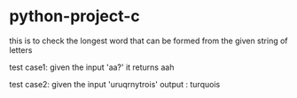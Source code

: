 # python-project-c
this is to check the longest word that can be formed from the given string of letters


test case1:
given the input 'aa?' it returns aah


test case2:
given the input 'uruqrnytrois'
output :  turquois

